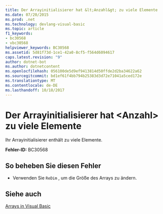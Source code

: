 ```yaml
---
title: Der Arrayinitialisierer hat &lt;Anzahl&gt; zu viele Elemente
ms.date: 07/20/2015
ms.prod: .net
ms.technology: devlang-visual-basic
ms.topic: article
f1_keywords:
- bc30568
- vbc30568
helpviewer_keywords: BC30568
ms.assetid: 5d81f73d-1ce1-42a0-8cf5-f564d6094617
caps.latest.revision: "9"
author: dotnet-bot
ms.author: dotnetcontent
ms.openlocfilehash: 056100de5d9ef9413814d50ffde2d2ba34622a62
ms.sourcegitcommit: bd1ef61f4bb794b25383d3d72e71041a5ced172e
ms.translationtype: MT
ms.contentlocale: de-DE
ms.lasthandoff: 10/18/2017
---
```

# <a name="array-initializer-has-ltnumbergt-too-many-elements"></a>Der Arrayinitialisierer hat &lt;Anzahl&gt; zu viele Elemente
Ihr Arrayinitialisierer enthält zu viele Elemente.  
  
 **Fehler-ID:** BC30568  
  
## <a name="to-correct-this-error"></a>So beheben Sie diesen Fehler  
  
-   Verwenden Sie `ReDim` , um die Größe des Arrays zu ändern.  
  
## <a name="see-also"></a>Siehe auch  
 [Arrays in Visual Basic](~/docs/visual-basic/programming-guide/language-features/arrays/index.md)
